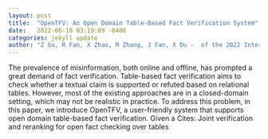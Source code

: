 ```yaml
---
layout: post
title:  "OpenTFV: An Open Domain Table-Based Fact Verification System"
date:   2022-06-18 03:19:09 -0400
categories: jekyll update
author: "Z Gu, R Fan, X Zhao, M Zhang, J Fan, X Du -  of the 2022 International Conference on , 2022"
---
```

The prevalence of misinformation, both online and offline, has prompted a great demand of fact verification. Table-based fact verification aims to check whether a textual claim is supported or refuted based on relational tables. However, most of the existing approaches are in a closed-domain setting, which may not be realistic in practice. To address this problem, in this paper, we introduce OpenTFV, a user-friendly system that supports open domain table-based fact verification. Given a  Cites: Joint verification and reranking for open fact checking over tables